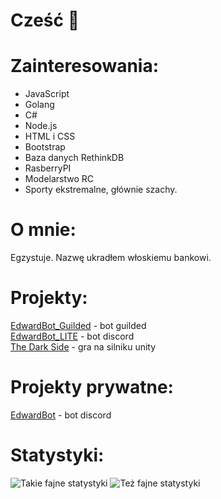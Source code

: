 # Cześć 👋

# Zainteresowania:
- JavaScript
- Golang
- C#
- Node.js
- HTML i CSS
- Bootstrap
- Baza danych RethinkDB
- RasberryPI
- Modelarstwo RC
- Sporty ekstremalne, głównie szachy.

# O mnie:
Egzystuje. Nazwę ukradłem włoskiemu bankowi.

# Projekty:
[EdwardBot_Guilded](https://github.com/Edward-Developers/EdwardBot_Guilded) - bot guilded
\
[EdwardBot_LITE](https://github.com/Edward-Developers/EdwardBot_LITE) - bot discord
\
[The Dark Side]() - gra na silniku unity

# Projekty prywatne:
[EdwardBot](https://botedward.tk/) - bot discord

# Statystyki:
![Takie fajne statystyki](https://github-readme-stats.vercel.app/api?username=Patryk360&show_icons=true&theme=tokyonight)
![Też fajne statystyki](https://github-readme-stats.vercel.app/api/top-langs/?username=Patryk360&show_icons=true&theme=tokyonight)
